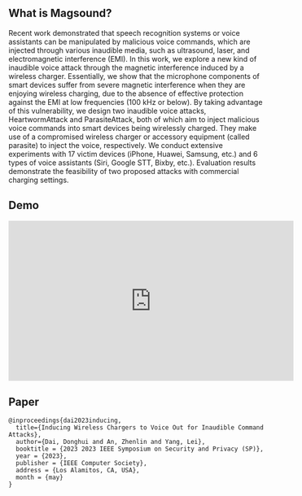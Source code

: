 ## What is Magsound?

Recent work demonstrated that speech recognition systems or voice assistants can be manipulated by malicious voice commands, which are injected through various inaudible media, such as ultrasound, laser, and electromagnetic interference (EMI). In this work, we explore a new kind of inaudible voice attack through the magnetic interference induced by a wireless charger. Essentially, we show that the microphone components of smart devices suffer from severe magnetic interference when they are enjoying wireless charging, due to the absence of effective protection against the EMI at low frequencies (100 kHz or below). By taking advantage of this vulnerability, we design two inaudible voice attacks, HeartwormAttack and ParasiteAttack, both of which aim to inject malicious voice commands into smart devices being wirelessly charged. They make use of a compromised wireless charger or accessory equipment (called parasite) to inject the voice, respectively. We conduct extensive experiments with 17 victim devices (iPhone, Huawei, Samsung, etc.) and 6 types of voice assistants (Siri, Google STT, Bixby, etc.). Evaluation results demonstrate the feasibility of two proposed attacks with commercial charging settings.

## Demo

<iframe width="560" height="315" src="https://www.youtube.com/embed/7ezb_sGYCPI?start=1" title="YouTube video player" frameborder="0" allow="accelerometer; autoplay; clipboard-write; encrypted-media; gyroscope; picture-in-picture" allowfullscreen></iframe>


## Paper

    @inproceedings{dai2023inducing,
      title={Inducing Wireless Chargers to Voice Out for Inaudible Command Attacks},
      author={Dai, Donghui and An, Zhenlin and Yang, Lei},
      booktitle = {2023 2023 IEEE Symposium on Security and Privacy (SP)},
      year = {2023},
      publisher = {IEEE Computer Society},
      address = {Los Alamitos, CA, USA},
      month = {may}
    }

